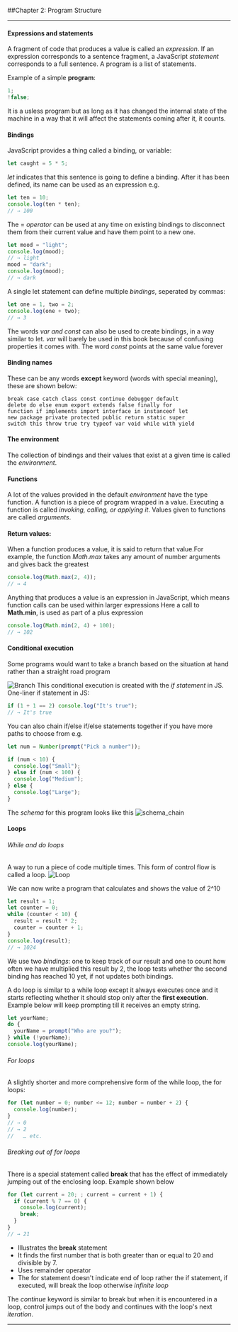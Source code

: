 
##Chapter 2: Program Structure
____

#### Expressions and statements
A fragment of code that produces a value is called an *expression*.
If an expression corresponds to a sentence fragment, a JavaScript *statement* corresponds to a full sentence. A program is a list of statements.

Example of a simple __program__:
```javascript 
1;
!false;
```
It is a usless program but as long as it has changed the internal state of the machine in a way that it will affect the statements coming after it, it counts.

#### Bindings
JavaScript provides a thing called a binding, or variable:
```javascript 
let caught = 5 * 5;
```
*let* indicates that this sentence is going to define a binding. After it has been defined, its name can be used as an expression e.g.
```javascript 
let ten = 10;
console.log(ten * ten);
// → 100
```
The = *operator* can be used at any time on existing bindings to disconnect them from their current value and have them point to a new one.

```javascript 
let mood = "light";
console.log(mood);
// → light
mood = "dark";
console.log(mood);
// → dark
```
A single let statement can define multiple *bindings*, seperated by commas:
```javascript
let one = 1, two = 2;
console.log(one + two);
// → 3
```

The words *var and const* can also be used to create bindings, in a way similar to let.
*var* will barely be used in this book because of confusing properties it comes with. The word *const* points at the same value forever

#### Binding names

These can be any words __except__ keyword (words with special meaning), these are shown below:
```
break case catch class const continue debugger default
delete do else enum export extends false finally for
function if implements import interface in instanceof let
new package private protected public return static super
switch this throw true try typeof var void while with yield
```

#### The environment
The collection of bindings and their values that exist at a given time is called the *environment*. 

#### Functions
A lot of the values provided in the default *environment* have the type function. A function is a piece of program wrapped in a value. Executing a function is called *invoking, calling, or applying it*. Values given to functions are called *arguments*. 

#### Return values:
When a function produces a value, it is said to return that value.For example, the function *Math.max* takes any amount of number arguments and gives back the greatest
```javascript
console.log(Math.max(2, 4));
// → 4
```
Anything that produces a value is an expression in JavaScript, which means function calls can be used within larger expressions
Here a call to __Math.min__, is used as part of a plus expression
```javascript
console.log(Math.min(2, 4) + 100);
// → 102
```

#### Conditional execution
Some programs would want to take a branch based on the situation at hand rather than a straight road program

![Branch](https://eloquentjavascript.net/img/controlflow-if.svg)
This conditional execution is created with the *if statement* in JS. 
One-liner if statement in JS:
```javascript
if (1 + 1 == 2) console.log("It's true");
// → It's true
```
You can also chain if/else if/else statements together if you have more paths to choose from e.g.

```javascript
let num = Number(prompt("Pick a number"));

if (num < 10) {
  console.log("Small");
} else if (num < 100) {
  console.log("Medium");
} else {
  console.log("Large");
}
```
The *schema* for this program looks like this
![schema_chain](https://eloquentjavascript.net/img/controlflow-nested-if.svg)

#### Loops
###### While and do loops
A way to run a piece of code multiple times. This form of control flow is called a loop. 
![Loop](https://eloquentjavascript.net/img/controlflow-loop.svg)

We can now write a program that calculates and shows the value of 2^10

```javascript
let result = 1;
let counter = 0;
while (counter < 10) {
  result = result * 2;
  counter = counter + 1;
}
console.log(result);
// → 1024
```
We use two *bindings*: one to keep track of our result and one to count how often we have multiplied this result by 2, the loop tests whether the second binding has reached 10 yet, if not updates both bindings. 

A do loop is similar to a while loop except it always executes once and it starts reflecting whether it should stop only after the __first execution__. Example below will keep prompting till it receives an empty string.

```javascript
let yourName;
do {
  yourName = prompt("Who are you?");
} while (!yourName);
console.log(yourName);
```

###### For loops
A slightly shorter and more comprehensive form of the while loop, the for loops: 
```javascript
for (let number = 0; number <= 12; number = number + 2) {
  console.log(number);
}
// → 0
// → 2
//   … etc.
```
###### Breaking out of for loops
There is a special statement called __break__ that has the effect of immediately jumping out of the enclosing loop. Example shown below 
```javascript 
for (let current = 20; ; current = current + 1) {
  if (current % 7 == 0) {
    console.log(current);
    break;
  }
}
// → 21
```
- Illustrates the __break__ statement
- It finds the first number that is both greater than or equal to 20 and divisible by 7.
- Uses remainder operator
- The for statement doesn't indicate end of loop rather the if statement, if executed, will break the loop otherwise *infinite loop*

The *continue* keyword is similar to break but when it is encountered in a loop, control jumps out of the body and continues with the loop's next *iteration*. 
___